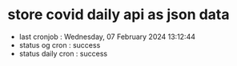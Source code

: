 # store covid daily api as json data

- last cronjob : Wednesday, 07 February 2024 13:12:44
- status og cron : success
- status daily cron : success
      
      